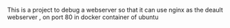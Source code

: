 This is a project to debug a webserver so that it can use nginx as the deault webserver , on port 80
in docker container of ubuntu

